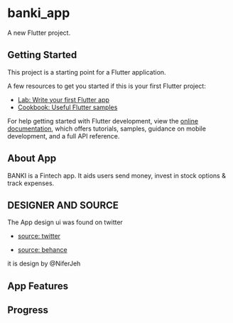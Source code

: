 # banki_app

A new Flutter project.

## Getting Started

This project is a starting point for a Flutter application.

A few resources to get you started if this is your first Flutter project:

- [Lab: Write your first Flutter app](https://docs.flutter.dev/get-started/codelab)
- [Cookbook: Useful Flutter samples](https://docs.flutter.dev/cookbook)

For help getting started with Flutter development, view the
[online documentation](https://docs.flutter.dev/), which offers tutorials,
samples, guidance on mobile development, and a full API reference.

## About App

BANKI is a Fintech app. It aids users send money, invest in stock options & track expenses.

## DESIGNER AND SOURCE

The App design ui was found on twitter

- [source: twitter](https://twitter.com/NiferJeh/status/1550769989883420672)

- [source: behance](https://www.behance.net/gallery/148793863/Banki-Fintech-App)

it is design by @NiferJeh

## App Features

## Progress